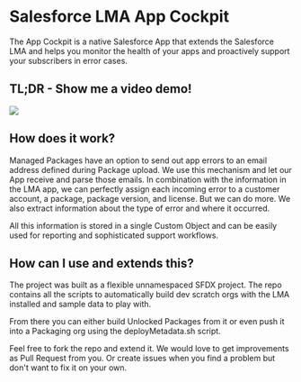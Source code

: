 # Salesforce LMA App Cockpit 

The App Cockpit is a native Salesforce App that extends the Salesforce LMA and helps you monitor the health of your apps and proactively support your subscribers in error cases.

## TL;DR - Show me a video demo!

[![](http://img.youtube.com/vi/GTy0Lr19z34/hqdefault.jpg)](http://www.youtube.com/watch?v=GTy0Lr19z34 "")

## How does it work?

Managed Packages have an option to send out app errors to an email address defined during Package upload. We use this mechanism and let our App receive and parse those emails. In combination with the information in the LMA app, we can perfectly assign each incoming error to a customer account, a package, package version, and license. But we can do more. We also extract information about the type of error and where it occurred.

All this information is stored in a single Custom Object and can be easily used for reporting and sophisticated support workflows.

## How can I use and extends this?

The project was built as a flexible unnamespaced SFDX project. The repo contains all the scripts to automatically build dev scratch orgs with the LMA installed and sample data to play with.

From there you can either build Unlocked Packages from it or even push it into a Packaging org using the deployMetadata.sh script.

Feel free to fork the repo and extend it. We would love to get improvements as Pull Request from you. Or create issues when you find a problem but don't want to fix it on your own.
